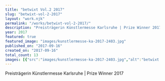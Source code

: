 ```yaml
---
title: "betwixt Vol.2 2017"
slug: "betwixt-vol-2-2017"
layout: "work.njk"
permalink: "/works/betwixt-vol-2-2017/"
description: "Preisträgerin Künstlermesse Karlsruhe | Prize Winner 2017"
year: 2017
featured: true
featured_image: "images/kunstlermesse-ka-2017-2403.jpg"
published_on: "2017-09-16"
created_on: "2017-09-16"
total_count: 13
images: [{"src":"images/kunstlermesse-ka-2017-2403.jpg","alt":"betwixt Vol.2 2017","caption":null,"order":1},{"src":"images/kunstlermesse-ka-2017-2406.jpg","alt":"betwixt Vol.2 2017","caption":null,"order":2},{"src":"images/kunstlermesse-ka-2017-0772.jpg","alt":"betwixt Vol.2 2017","caption":null,"order":3},{"src":"images/kunstlermesse-ka-2017-0768.jpg","alt":"betwixt Vol.2 2017","caption":null,"order":4},{"src":"images/kunstlermesse-ka-2017-0767.jpg","alt":"betwixt Vol.2 2017","caption":null,"order":5},{"src":"images/kunstlermesse-ka-2017-0769.jpg","alt":"betwixt Vol.2 2017","caption":null,"order":6},{"src":"images/kunstlermesse-ka-2017-0775.jpg","alt":"betwixt Vol.2 2017","caption":null,"order":7},{"src":"images/kunstlermesse-ka-2017-0760.jpg","alt":"betwixt Vol.2 2017","caption":null,"order":8},{"src":"images/kunstlermesse-ka-2017-0757.jpg","alt":"betwixt Vol.2 2017","caption":null,"order":9},{"src":"images/kunstlermesse-ka-2017-0780.jpg","alt":"betwixt Vol.2 2017","caption":null,"order":10},{"src":"images/kunstlermesse-ka-2017-0763.jpg","alt":"betwixt Vol.2 2017","caption":null,"order":11},{"src":"images/kunstlermesse-ka-2017-0784.jpg","alt":"betwixt Vol.2 2017","caption":null,"order":12},{"src":"images/kunstlermesse-ka-2017-2417.jpg","alt":"betwixt Vol.2 2017","caption":null,"order":13}]
---
```


Preisträgerin Künstlermesse Karlsruhe | Prize Winner 2017